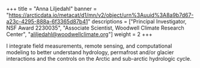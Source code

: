 +++
title = "Anna Liljedahl"
banner = "https://arcticdata.io/metacat/d1/mn/v2/object/urn%3Auuid%3A8a9b7d67-a23c-4295-888a-6f3365d87b41"
descriptions = ["Principal Investigator, NSF Award 2230035", "Associate Scientist, Woodwell Climate Research Center", "aliljedahl@woodwellclimate.org"]
weight = 2
+++

I integrate field measurements, remote sensing, and computational modeling to better understand hydrology, permafrost and/or glacier interactions and the controls on the Arctic and sub-arctic hydrologic cycle.
